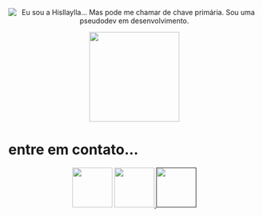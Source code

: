 <!--
How to make the bio gif ?
💜 Thanks to [matyo91](https://github.com/matyo91)
I made my with https://codesandbox.io/s/github-profile-2ijk7
Then i recorded my screen to gif on Mac with Quicktime  and save result to [assets/github.mov](assets/github.mov)
This [GIF converter](https://ezgif.com/video-to-gif) help me to create a dedicated command that convert MOV to GIF.
Then i save result to [assets/github.gif](assets/github.gif)
-->
<div>
  <p align="center">
    <img src="https://github.com/Hisllaylla/Hisllaylla/blob/main/assets/readme.gif" alt="Eu sou a Hisllaylla... Mas pode me chamar de chave primária. Sou uma pseudodev em desenvolvimento.">
  </p>
</div>

<!-- dados github -->
<div>
  <p align="center">
    <a heref="https://github.com/Hisllaylla">
    <img height="180em" src="https://github-readme-stats.vercel.app/api?username=Hisllaylla&show_icons=true&theme=jolly&include_all_commits=true&count_private=true"/>
</div>  

<!-- contato -->
<div>
  <h1>entre em contato...</h1>
  <p align="center"><a heref="https://twitter.com/chaveprimaria"> <img height="80" src="https://cdn-icons-png.flaticon.com/512/2525/2525779.png"/>
  <a href="https://www.linkedin.com/in/hisllaylla/"> <img height="80" src="https://cdn-icons-png.flaticon.com/512/1400/1400486.png"/>
  <a href=""> <img height="80" src="https://cdn-icons-png.flaticon.com/512/2040/2040539.png"/>
</div>
